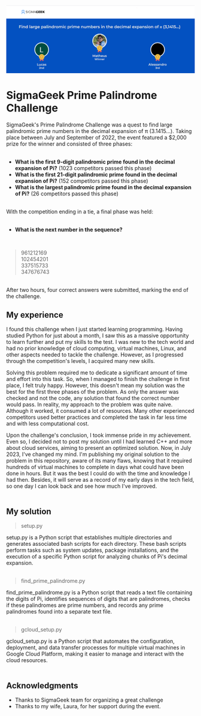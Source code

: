 ![SigmaGeek Pi Challenge result](result_pi.png)

# SigmaGeek Prime Palindrome Challenge

SigmaGeek's Prime Palindrome Challenge was a quest to find large palindromic prime numbers in the decimal expansion of π (3.1415…). Taking place between July and September of 2022, the event featured a $2,000 prize for the winner and consisted of three phases:
<br><br>

* **What is the first 9-digit palindromic prime found in the decimal expansion of Pi?** (1023 competitors passed this phase)
* **What is the first 21-digit palindromic prime found in the decimal expansion of Pi?** (152 competitors passed this phase)
* **What is the largest palindromic prime found in the decimal expansion of Pi?** (26 competitors passed this phase)
<br><br>

With the competition ending in a tie, a final phase was held:
<br><br>

* **What is the next number in the sequence?**
<br>

> 961212169  
> 102454201  
> 337515733  
> 347676743

<br>
After two hours, four correct answers were submitted, marking the end of the challenge.  

## My experience

I found this challenge when I just started learning programming. Having studied Python for just about a month, I saw this as a massive opportunity to learn further and put my skills to the test. I was new to the tech world and had no prior knowledge of cloud computing, virtual machines, Linux, and other aspects needed to tackle the challenge. However, as I progressed through the competition's levels, I acquired many new skills.

Solving this problem required me to dedicate a significant amount of time and effort into this task. So, when I managed to finish the challenge in first place, I felt truly happy. However, this doesn't mean my solution was the best for the first three phases of the problem. As only the answer was checked and not the code, any solution that found the correct number would pass. In reality, my approach to the problem was quite naive. Although it worked, it consumed a lot of resources. Many other experienced competitors used better practices and completed the task in far less time and with less computational cost.

Upon the challenge's conclusion, I took immense pride in my achievement. Even so, I decided not to post my solution until I had learned C++ and more about cloud services, aiming to present an optimized solution. Now, in July 2023, I've changed my mind. I'm publishing my original solution to the problem in this repository, aware of its many flaws, knowing that it required hundreds of virtual machines to complete in days what could have been done in hours. But it was the best I could do with the time and knowledge I had then. Besides, it will serve as a record of my early days in the tech field, so one day I can look back and see how much I've improved.
<br><br>

## My solution

>setup.py

setup.py is a Python script that establishes multiple directories and generates associated bash scripts for each directory. These bash scripts perform tasks such as system updates, package installations, and the execution of a specific Python script for analyzing chunks of Pi's decimal expansion.
<br><br>

> find_prime_palindrome.py

find_prime_palindrome.py is a Python script that reads a text file containing the digits of Pi, identifies sequences of digits that are palindromes, checks if these palindromes are prime numbers, and records any prime palindromes found into a separate text file.
<br><br>

> gcloud_setup.py

gcloud_setup.py is a Python script that automates the configuration, deployment, and data transfer processes for multiple virtual machines in Google Cloud Platform, making it easier to manage and interact with the cloud resources.
<br><br>

## Acknowledgments

* Thanks to SigmaGeek team for organizing a great challenge
* Thanks to my wife, Laura, for her support during the event.
